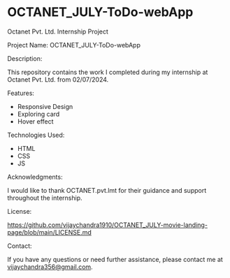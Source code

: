 ﻿# OCTANET_JULY-ToDo-webApp





Octanet Pvt. Ltd. Internship Project

Project Name: OCTANET_JULY-ToDo-webApp

Description:

This repository contains the work I completed during my internship at Octanet Pvt. Ltd. from 02/07/2024.

Features:

- Responsive Design
- Exploring card
- Hover effect

Technologies Used:

- HTML
- CSS
- JS




Acknowledgments:

I would like to thank OCTANET.pvt.lmt for their guidance and support throughout the internship.

License:

https://github.com/vijaychandra1910/OCTANET_JULY-movie-landing-page/blob/main/LICENSE.md


Contact:

If you have any questions or need further assistance, please contact me at vijaychandra356@gmail.com.
